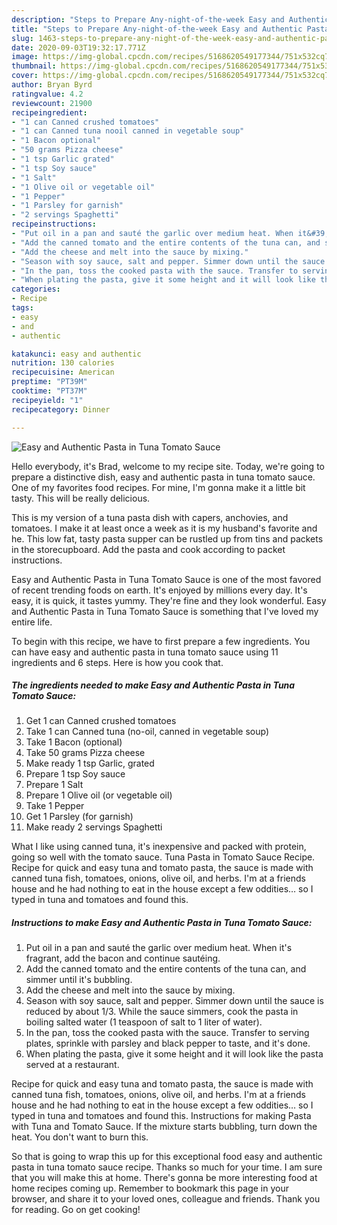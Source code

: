 ```yaml
---
description: "Steps to Prepare Any-night-of-the-week Easy and Authentic Pasta in Tuna Tomato Sauce"
title: "Steps to Prepare Any-night-of-the-week Easy and Authentic Pasta in Tuna Tomato Sauce"
slug: 1463-steps-to-prepare-any-night-of-the-week-easy-and-authentic-pasta-in-tuna-tomato-sauce
date: 2020-09-03T19:32:17.771Z
image: https://img-global.cpcdn.com/recipes/5168620549177344/751x532cq70/easy-and-authentic-pasta-in-tuna-tomato-sauce-recipe-main-photo.jpg
thumbnail: https://img-global.cpcdn.com/recipes/5168620549177344/751x532cq70/easy-and-authentic-pasta-in-tuna-tomato-sauce-recipe-main-photo.jpg
cover: https://img-global.cpcdn.com/recipes/5168620549177344/751x532cq70/easy-and-authentic-pasta-in-tuna-tomato-sauce-recipe-main-photo.jpg
author: Bryan Byrd
ratingvalue: 4.2
reviewcount: 21900
recipeingredient:
- "1 can Canned crushed tomatoes"
- "1 can Canned tuna nooil canned in vegetable soup"
- "1 Bacon optional"
- "50 grams Pizza cheese"
- "1 tsp Garlic grated"
- "1 tsp Soy sauce"
- "1 Salt"
- "1 Olive oil or vegetable oil"
- "1 Pepper"
- "1 Parsley for garnish"
- "2 servings Spaghetti"
recipeinstructions:
- "Put oil in a pan and sauté the garlic over medium heat. When it&#39;s fragrant, add the bacon and continue sautéing."
- "Add the canned tomato and the entire contents of the tuna can, and simmer until it&#39;s bubbling."
- "Add the cheese and melt into the sauce by mixing."
- "Season with soy sauce, salt and pepper. Simmer down until the sauce is reduced by about 1/3. While the sauce simmers, cook the pasta in boiling salted water (1 teaspoon of salt to 1 liter of water)."
- "In the pan, toss the cooked pasta with the sauce. Transfer to serving plates, sprinkle with parsley and black pepper to taste, and it&#39;s done."
- "When plating the pasta, give it some height and it will look like the pasta served at a restaurant."
categories:
- Recipe
tags:
- easy
- and
- authentic

katakunci: easy and authentic 
nutrition: 130 calories
recipecuisine: American
preptime: "PT39M"
cooktime: "PT37M"
recipeyield: "1"
recipecategory: Dinner

---
```



![Easy and Authentic Pasta in Tuna Tomato Sauce](https://img-global.cpcdn.com/recipes/5168620549177344/751x532cq70/easy-and-authentic-pasta-in-tuna-tomato-sauce-recipe-main-photo.jpg)

Hello everybody, it's Brad, welcome to my recipe site. Today, we're going to prepare a distinctive dish, easy and authentic pasta in tuna tomato sauce. One of my favorites food recipes. For mine, I'm gonna make it a little bit tasty. This will be really delicious.

This is my version of a tuna pasta dish with capers, anchovies, and tomatoes. I make it at least once a week as it is my husband&#39;s favorite and he. This low fat, tasty pasta supper can be rustled up from tins and packets in the storecupboard. Add the pasta and cook according to packet instructions.

Easy and Authentic Pasta in Tuna Tomato Sauce is one of the most favored of recent trending foods on earth. It's enjoyed by millions every day. It's easy, it is quick, it tastes yummy. They're fine and they look wonderful. Easy and Authentic Pasta in Tuna Tomato Sauce is something that I've loved my entire life.


To begin with this recipe, we have to first prepare a few ingredients. You can have easy and authentic pasta in tuna tomato sauce using 11 ingredients and 6 steps. Here is how you cook that.

<!--inarticleads1-->

##### The ingredients needed to make Easy and Authentic Pasta in Tuna Tomato Sauce:

1. Get 1 can Canned crushed tomatoes
1. Take 1 can Canned tuna (no-oil, canned in vegetable soup)
1. Take 1 Bacon (optional)
1. Take 50 grams Pizza cheese
1. Make ready 1 tsp Garlic, grated
1. Prepare 1 tsp Soy sauce
1. Prepare 1 Salt
1. Prepare 1 Olive oil (or vegetable oil)
1. Take 1 Pepper
1. Get 1 Parsley (for garnish)
1. Make ready 2 servings Spaghetti


What I like using canned tuna, it&#39;s inexpensive and packed with protein, going so well with the tomato sauce. Tuna Pasta in Tomato Sauce Recipe. Recipe for quick and easy tuna and tomato pasta, the sauce is made with canned tuna fish, tomatoes, onions, olive oil, and herbs. I&#39;m at a friends house and he had nothing to eat in the house except a few oddities… so I typed in tuna and tomatoes and found this. 

<!--inarticleads2-->

##### Instructions to make Easy and Authentic Pasta in Tuna Tomato Sauce:

1. Put oil in a pan and sauté the garlic over medium heat. When it&#39;s fragrant, add the bacon and continue sautéing.
1. Add the canned tomato and the entire contents of the tuna can, and simmer until it&#39;s bubbling.
1. Add the cheese and melt into the sauce by mixing.
1. Season with soy sauce, salt and pepper. Simmer down until the sauce is reduced by about 1/3. While the sauce simmers, cook the pasta in boiling salted water (1 teaspoon of salt to 1 liter of water).
1. In the pan, toss the cooked pasta with the sauce. Transfer to serving plates, sprinkle with parsley and black pepper to taste, and it&#39;s done.
1. When plating the pasta, give it some height and it will look like the pasta served at a restaurant.


Recipe for quick and easy tuna and tomato pasta, the sauce is made with canned tuna fish, tomatoes, onions, olive oil, and herbs. I&#39;m at a friends house and he had nothing to eat in the house except a few oddities… so I typed in tuna and tomatoes and found this. Instructions for making Pasta with Tuna and Tomato Sauce. If the mixture starts bubbling, turn down the heat. You don&#39;t want to burn this. 

So that is going to wrap this up for this exceptional food easy and authentic pasta in tuna tomato sauce recipe. Thanks so much for your time. I am sure that you will make this at home. There's gonna be more interesting food at home recipes coming up. Remember to bookmark this page in your browser, and share it to your loved ones, colleague and friends. Thank you for reading. Go on get cooking!
